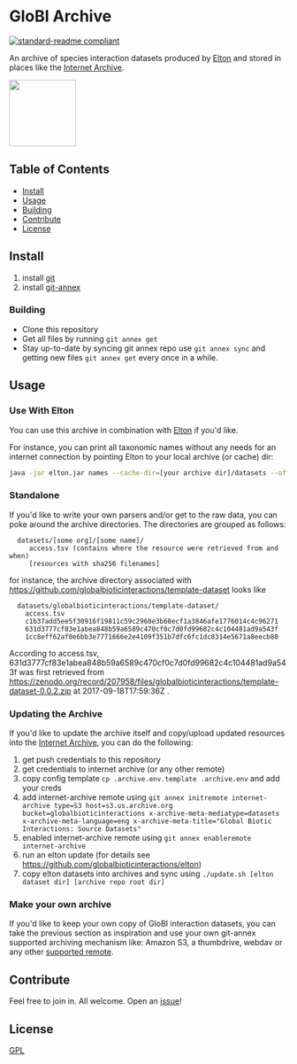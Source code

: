 # GloBI Archive

[![standard-readme compliant](https://img.shields.io/badge/standard--readme-OK-green.svg?style=flat-square)](https://github.com/RichardLitt/standard-readme)

An archive of species interaction datasets produced by [Elton](https://github.com/globalbioticinteractions/elton) and stored in places like the [Internet Archive](https://archive.org). 

<a href="http://globalbioticinteractions.org/">
  <img src="http://www.globalbioticinteractions.org/assets/globi.svg" height="120">
</a>

## Table of Contents

- [Install](#install)
- [Usage](#usage)
- [Building](#building)
- [Contribute](#contribute)
- [License](#license)

## Install

1. install [git](https://git-scm.com/)
1. install [git-annex](https://git-annex.branchable.com)  

### Building

* Clone this repository
* Get all files by running ```git annex get```
* Stay up-to-date by syncing git annex repo use ```git annex sync``` and getting new files ```git annex get``` every once in a while.

## Usage

### Use With Elton
You can use this archive in combination with [Elton](https://github.com/globalbioticinteractions/elton) if you'd like.

For instance, you can print all taxonomic names without any needs for an internet connection by pointing Elton to your local archive (or cache) dir:

```sh
java -jar elton.jar names --cache-dir=[your archive dir]/datasets --offline
```


### Standalone
If you'd like to write your own parsers and/or get to the raw data, you can poke around the archive directories. The directories are grouped as follows:

```
  datasets/[some org]/[some name]/
     access.tsv (contains where the resource were retrieved from and when)
     [resources with sha256 filenames] 
```

for instance, the archive directory associated with https://github.com/globalbioticinteractions/template-dataset looks like

```
  datasets/globalbioticinteractions/template-dataset/
    access.tsv
    c1b37add5ee5f30916f19811c59c2960e3b68ecf1a3846afe1776014c4c96271
    631d3777cf83e1abea848b59a6589c470cf0c7d0fd99682c4c104481ad9a543f
    1cc8eff62af0e6bb3e7771666e2e4109f351b7dfc6fc1dc8314e5671a8eecb80
```

According to access.tsv, 631d3777cf83e1abea848b59a6589c470cf0c7d0fd99682c4c104481ad9a543f was first retrieved from https://zenodo.org/record/207958/files/globalbioticinteractions/template-dataset-0.0.2.zip at 2017-09-18T17:59:36Z .

### Updating the Archive
If you'd like to update the archive itself and copy/upload updated resources into the [Internet Archive](https://archive.org), you can do the following: 

1. get push credentials to this repository
1. get credentials to internet archive (or any other remote)
1. copy config template ```cp .archive.env.template .archive.env``` and add your creds 
1. add internet-archive remote using ```git annex initremote internet-archive type=S3 host=s3.us.archive.org bucket=globalbioticinteractions x-archive-meta-mediatype=datasets x-archive-meta-language=eng x-archive-meta-title="Global Biotic Interactions: Source Datasets"```
1. enabled internet-archive remote using ```git annex enableremote internet-archive```
1. run an elton update (for details see https://github.com/globalbioticinteractions/elton)
1. copy elton datasets into archives and sync using ```./update.sh [elton dataset dir] [archive repo root dir]```

### Make your own archive
If you'd like to keep your own copy of GloBI interaction datasets, you can take the previous section as inspiration and use your own git-annex supported archiving mechanism like: Amazon S3, a thumbdrive, webdav or any other [supported remote](https://git-annex.branchable.com/special_remotes/). 

## Contribute

Feel free to join in. All welcome. Open an [issue](https://github.com/globalbioticinteractions/archive/issues)!

## License

[GPL](LICENSE)
